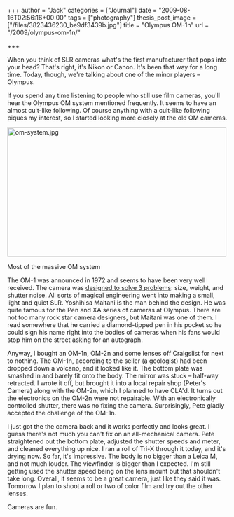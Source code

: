 +++
author = "Jack"
categories = ["Journal"]
date = "2009-08-16T02:56:16+00:00"
tags = ["photography"]
thesis_post_image = ["/files/3823436230_be9df3439b.jpg"]
title = "Olympus OM-1n"
url = "/2009/olympus-om-1n/"

+++

When you think of SLR cameras what's the first manufacturer that pops into your head? That's right, it's Nikon or Canon. It's been that way for a long time. Today, though, we're talking about one of the minor players &#8211; Olympus.

If you spend any time listening to people who still use film cameras, you'll hear the Olympus OM system mentioned frequently. It seems to have an almost cult-like following. Of course anything with a cult-like following piques my interest, so I started looking more closely at the old OM cameras.

<img src="/files/om-system.jpg" alt="om-system.jpg" border="0" width="500" height="295" />
  
<span class="photo_caption">Most of the massive OM system</span>

The OM-1 was announced in 1972 and seems to have been very well received. The camera was [designed to solve 3 problems](http://www.olympus-global.com/en/corc/history/camera/om.cfm): size, weight, and shutter noise. All sorts of magical engineering went into making a small, light and quiet SLR. Yoshihisa Maitani is the man behind the design. He was quite famous for the Pen and XA series of cameras at Olympus. There are not too many rock star camera designers, but Maitani was one of them. I read somewhere that he carried a diamond-tipped pen in his pocket so he could sign his name right into the bodies of cameras when his fans would stop him on the street asking for an autograph.

Anyway, I bought an OM-1n, OM-2n and some lenses off Craigslist for next to nothing. The OM-1n, according to the seller (a geologist) had been dropped down a volcano, and it looked like it. The bottom plate was smashed in and barely fit onto the body. The mirror was stuck &#8211; half-way retracted. I wrote it off, but brought it into a local repair shop (Peter's Camera) along with the OM-2n, which I planned to have CLA'd. It turns out the electronics on the OM-2n were not repairable. With an electronically controlled shutter, there was no fixing the camera. Surprisingly, Pete gladly accepted the challenge of the OM-1n.

I just got the the camera back and it works perfectly and looks great. I guess there's not much you can't fix on an all-mechanical camera. Pete straightened out the bottom plate, adjusted the shutter speeds and meter, and cleaned everything up nice. I ran a roll of Tri-X through it today, and it's drying now. So far, it's impressive. The body is no bigger than a Leica M, and not much louder. The viewfinder is bigger than I expected. I'm still getting used the shutter speed being on the lens mount but that shouldn't take long. Overall, it seems to be a great camera, just like they said it was. Tomorrow I plan to shoot a roll or two of color film and try out the other lenses.

Cameras are fun.